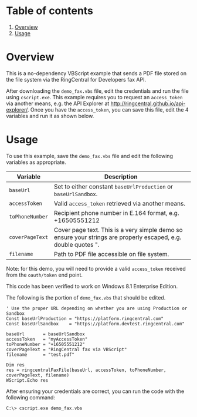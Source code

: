 # Table of contents

1. [Overview](#overview)
2. [Usage](#usage)

# Overview

This is a no-dependency VBScript example that sends a PDF file stored on the file system via the RingCentral for Developers fax API.

After downloading the `demo_fax.vbs` file, edit the credentials and run the file using `cscript.exe`. This example requires you to request an `access_token` via another means, e.g. the API Explorer at http://ringcentral.github.io/api-explorer/. Once you have the `access_token`, you can save this file, edit the 4 variables and run it as shown below.

# Usage

To use this example, save the `demo_fax.vbs` file and edit the following variables as appropriate.

| Variable | Description |
|----------|-------------|
| `baseUrl`  | Set to either constant `baseUrlProduction` or `baseUrlSandbox`. |
| `accessToken` | Valid `access_token` retrieved via another means. |
| `toPhoneNumber` | Recipient phone number in E.164 format, e.g. +16505551212 |
| `coverPageText` | Cover page text. This is a very simple demo so ensure your strings are properly escaped, e.g. double quotes ". |
| `filename` | Path to PDF file accessible on file system. |

Note: for this demo, you will need to provide a valid `access_token` received from the `oauth/token` end point.

This code has been verified to work on Windows 8.1 Enterprise Edition.

The following is the portion of `demo_fax.vbs` that should be edited.

```vbscript
' Use the proper URL depending on whether you are using Production or Sandbox
Const baseUrlProduction = "https://platform.ringcentral.com"
Const baseUrlSandbox    = "https://platform.devtest.ringcentral.com"

baseUrl       = baseUrlSandbox
accessToken   = "myAccessToken"
toPhoneNumber = "+16505551212"
coverPageText = "RingCentral fax via VBScript"
filename      = "test.pdf"

Dim res
res = ringcentralFaxFile(baseUrl, accessToken, toPhoneNumber, coverPageText, filename)
WScript.Echo res
```

After ensuring your credentials are correct, you can run the code with the following command:

```dos
C:\> cscript.exe demo_fax.vbs
```
